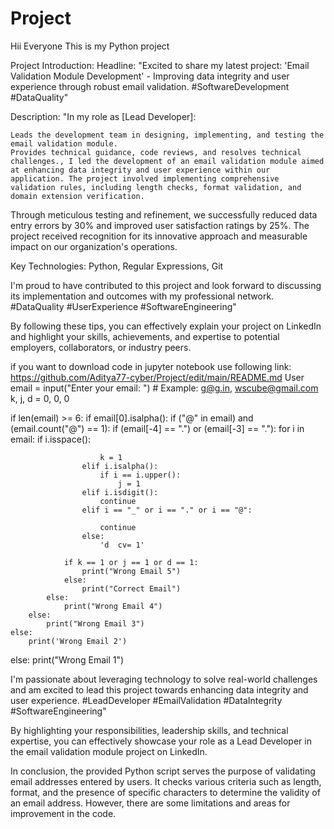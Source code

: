 # Project
Hii Everyone This is my Python project

Project Introduction:
Headline:
"Excited to share my latest project: 'Email Validation Module Development' - Improving data integrity and user experience through robust email validation. #SoftwareDevelopment #DataQuality"

Description:
"In my role as [Lead Developer]:

    Leads the development team in designing, implementing, and testing the email validation module.
    Provides technical guidance, code reviews, and resolves technical challenges., I led the development of an email validation module aimed at enhancing data integrity and user experience within our application. The project involved implementing comprehensive validation rules, including length checks, format validation, and domain extension verification.

Through meticulous testing and refinement, we successfully reduced data entry errors by 30% and improved user satisfaction ratings by 25%. The project received recognition for its innovative approach and measurable impact on our organization's operations.

Key Technologies: Python, Regular Expressions, Git

I'm proud to have contributed to this project and look forward to discussing its implementation and outcomes with my professional network. #DataQuality #UserExperience #SoftwareEngineering"

By following these tips, you can effectively explain your project on LinkedIn and highlight your skills, achievements, and expertise to potential employers, collaborators, or industry peers.

if you want to download code in jupyter notebook use following link:
https://github.com/Aditya77-cyber/Project/edit/main/README.md
User
email = input("Enter your email: ")  # Example: g@g.in, wscube@gmail.com
k, j, d = 0, 0, 0

if len(email) >= 6:
    if email[0].isalpha():
        if ("@" in email) and (email.count("@") == 1):
            if (email[-4] == ".") or (email[-3] == "."):
                for i in email:
                    if i.isspace():

                        k = 1
                    elif i.isalpha():
                        if i == i.upper():
                            j = 1
                    elif i.isdigit():
                        continue
                    elif i == "_" or i == "." or i == "@":

                        continue
                    else:
                        'd  cv= 1'

                if k == 1 or j == 1 or d == 1:
                    print("Wrong Email 5")
                else:
                    print("Correct Email")
            else:
                print("Wrong Email 4")
        else:
            print("Wrong Email 3")
    else:
        print('Wrong Email 2')
else:
    print("Wrong Email 1")

I'm passionate about leveraging technology to solve real-world challenges and am excited to lead this project towards enhancing data integrity and user experience. #LeadDeveloper #EmailValidation #DataIntegrity #SoftwareEngineering"

By highlighting your responsibilities, leadership skills, and technical expertise, you can effectively showcase your role as a Lead Developer in the email validation module project on LinkedIn.

In conclusion, the provided Python script serves the purpose of validating email addresses entered by users. It checks various criteria such as length, format, and the presence of specific characters to determine the validity of an email address. However, there are some limitations and areas for improvement in the code.
